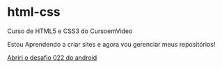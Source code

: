 # html-css
 Curso de HTML5 e CSS3 do CursoemVideo

Estou Aprendendo a criar sites e agora vou gerenciar meus repositórios!

<a href="https://hebert324.github.io/html-css/desafios/ex022-desafios/android.html"> Abriri o desafio 022 do android </a>
